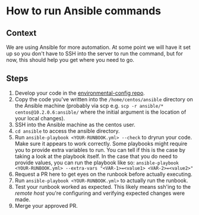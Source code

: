 # How to run Ansible commands

## Context

We are using Ansible for more automation. At some point we will have it set up so you don't have to SSH into the server to run the command, but for now, this should help you get where you need to go.

## Steps

1. Develop your code in the [environmental-config repo](https://github.com/OHS-Hosting-Infrastructure/environment-configuration).
1. Copy the code you've written into the `/home/centos/ansible` directory on the Ansible machine (probably via scp e.g. `scp -r ansible/* centos@10.2.0.6:ansible/` where the initial argument is the location of your local changes).
1. SSH into the Ansible machine as the centos user.
1. `cd ansible` to access the ansible directory.
1. Run `ansible-playbook <YOUR-RUNBOOK.yml> --check` to dryrun your code. Make sure it appears to work correctly. Some playbooks might require you to provide extra variables to run. You can tell if this is the case by taking a look at the playbook itself. In the case that you do need to provide values, you can run the playbook like so:  `ansible-playbook <YOUR-RUNBOOK.yml> --extra-vars "<VAR-1>=<value1> <VAR-2>=<value2>"`
1. Request a PR here to get eyes on the runbook before actually executing.
1. Run `ansible-playbook <YOUR-RUNBOOK.yml>` to actually run the runbook.
1. Test your runbook worked as expected. This likely means ssh'ing to the *remote host* you're configuring and verifying expected changes were made.
1. Merge your approved PR.
